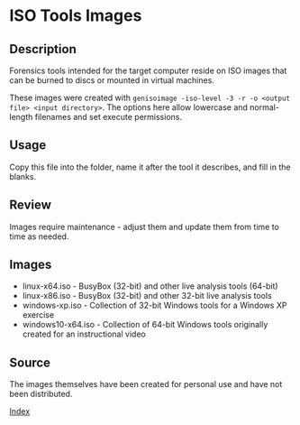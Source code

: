 # ISO Tools Images

## Description
Forensics tools intended for the target computer reside on ISO images that can 
be burned to discs or mounted in virtual machines.

These images were created with 
`genisoimage -iso-level -3 -r -o <output file> <input directory>`.
The options here allow lowercase and normal-length filenames and set execute permissions.


## Usage
Copy this file into the folder, name it after the tool it describes, and fill
in the blanks.


## Review
Images require maintenance - adjust them and update them from time to time as 
needed.


## Images
* linux-x64.iso - BusyBox (32-bit) and other live analysis tools (64-bit)
* linux-x86.iso - BusyBox (32-bit) and other 32-bit live analysis tools
* windows-xp.iso - Collection of 32-bit Windows tools for a Windows XP exercise
* windows10-x64.iso - Collection of 64-bit Windows tools originally created for an instructional video


## Source
The images themselves have been created for personal use and have not been distributed.


[Index](index.md)
